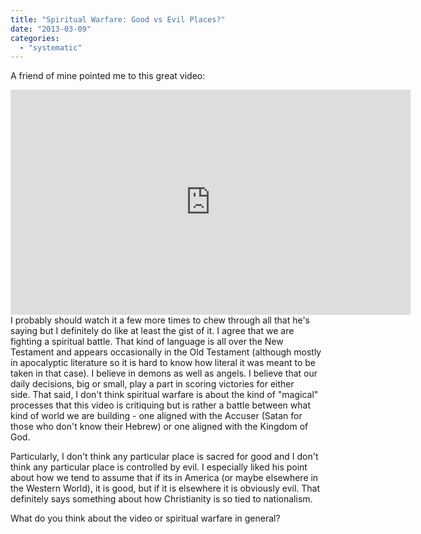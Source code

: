 ```yaml
---
title: "Spiritual Warfare: Good vs Evil Places?"
date: "2013-03-09"
categories: 
  - "systematic"
---
```


A friend of mine pointed me to this great video:

<iframe src="http://www.youtube.com/embed/T3b2bBm1pek" height="360" width="640" allowfullscreen frameborder="0"></iframe>

<!--more-->I probably should watch it a few more times to chew through all that he's saying but I definitely do like at least the gist of it. I agree that we are fighting a spiritual battle. That kind of language is all over the New Testament and appears occasionally in the Old Testament (although mostly in apocalyptic literature so it is hard to know how literal it was meant to be taken in that case). I believe in demons as well as angels. I believe that our daily decisions, big or small, play a part in scoring victories for either side. That said, I don't think spiritual warfare is about the kind of "magical" processes that this video is critiquing but is rather a battle between what kind of world we are building - one aligned with the Accuser (Satan for those who don't know their Hebrew) or one aligned with the Kingdom of God.

Particularly, I don't think any particular place is sacred for good and I don't think any particular place is controlled by evil. I especially liked his point about how we tend to assume that if its in America (or maybe elsewhere in the Western World), it is good, but if it is elsewhere it is obviously evil. That definitely says something about how Christianity is so tied to nationalism.

What do you think about the video or spiritual warfare in general?
